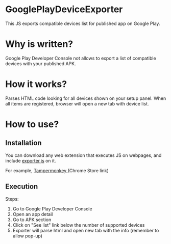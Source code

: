 # GooglePlayDeviceExporter
This JS exports compatible devices list for published app on Google Play.

# Why is written?
Google Play Developer Console not allows to export a list of compatible devices with your published APK.

# How it works?
Parses HTML code looking for all devices shown on your setup panel. When all items are registered, browser will open a new tab with device list.

# How to use?
## Installation
You can download any web extension that executes JS on webpages, and include <a href="https://github.com/juliome10/GooglePlayDeviceExporter">exporter.js</a> on it.

For example, <a href="https://chrome.google.com/webstore/detail/tampermonkey/dhdgffkkebhmkfjojejmpbldmpobfkfo"> Tampermonkey </a> (Chrome Store link)

## Execution
Steps:
1. Go to Google Play Developer Console
2. Open an app detail
3. Go to APK section
4. Click on "See list" link below the number of supported devices
5. Exporter will parse html and open new tab with the info (remember to allow pop-up)
